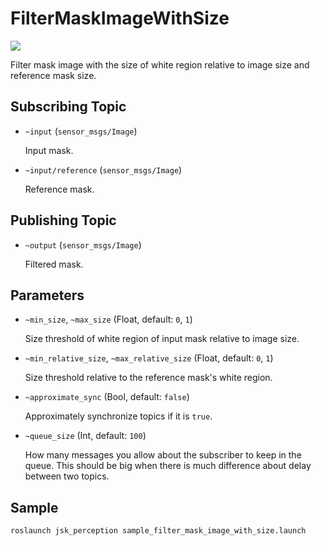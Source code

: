 # FilterMaskImageWithSize

![](images/filter_mask_image_with_size.gif)

Filter mask image with the size of white region relative to image size
and reference mask size.


## Subscribing Topic

* `~input` (`sensor_msgs/Image`)

  Input mask.

* `~input/reference` (`sensor_msgs/Image`)

  Reference mask.


## Publishing Topic

* `~output` (`sensor_msgs/Image`)

  Filtered mask.


## Parameters

* `~min_size`, `~max_size` (Float, default: `0`, `1`)

  Size threshold of white region of input mask relative to image size.

* `~min_relative_size`, `~max_relative_size` (Float, default: `0`, `1`)

  Size threshold relative to the reference mask's white region.

* `~approximate_sync` (Bool, default: `false`)

  Approximately synchronize topics if it is `true`.

* `~queue_size` (Int, default: `100`)

  How many messages you allow about the subscriber to keep in the queue.
  This should be big when there is much difference about delay between two topics.


## Sample

```bash
roslaunch jsk_perception sample_filter_mask_image_with_size.launch
```
